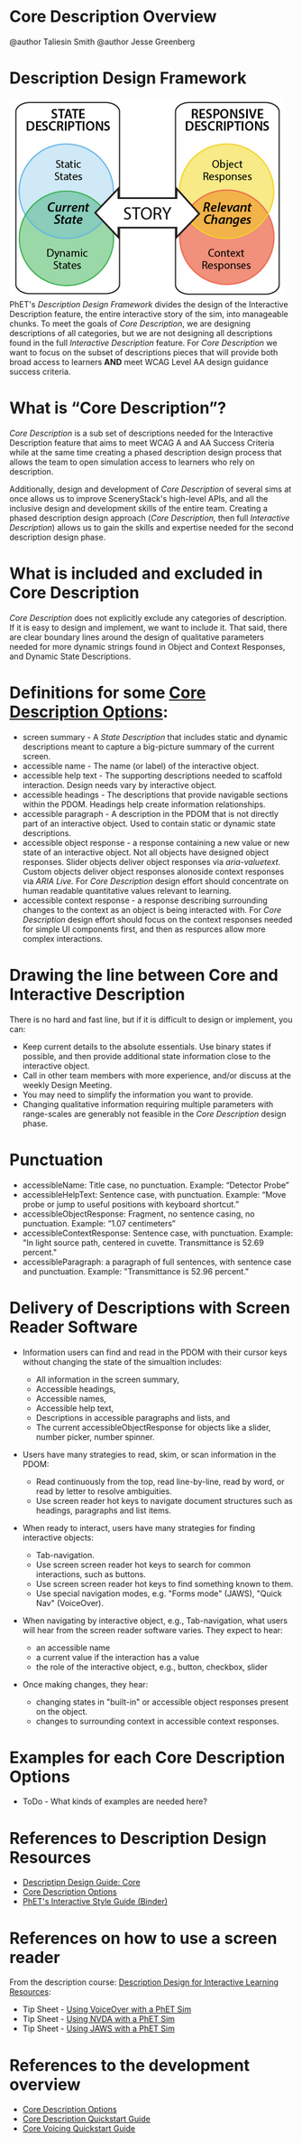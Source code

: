 # Core Description Overview

@author Taliesin Smith
@author Jesse Greenberg

# Description Design Framework
![alt text "PhET's Description Design Framework."](images/descriptionDesignFramework.png "Description Design Framework")
PhET's _Description Design Framework_ divides the design of the Interactive Description feature, the entire interactive story of the sim, into manageable chunks. To meet the goals of _Core Description_, we are designing descriptions of all categories, but we are not designing all descriptions found in the full _Interactive Description_ feature. For _Core Description_ we want to focus on the subset of descriptions pieces that will provide both broad access to learners **AND** meet WCAG Level AA design guidance success criteria.

# What is “Core Description”?
_Core Description_ is a sub set of descriptions needed for the Interactive Description feature that aims to meet WCAG A and AA Success Criteria while at the same time creating a phased description design process that allows the team to open simulation access to learners who rely on description. 

Additionally, design and development of _Core Description_ of several sims at once allows us to improve SceneryStack's high-level APIs, and all the inclusive design and development skills of the entire team. Creating a phased description design approach (_Core Description,_ then full _Interactive Description_) allows us to gain the skills and expertise needed for the second description design phase. 

# What is included and excluded in Core Description
_Core Description_ does not explicitly exclude any categories of description. If it is easy to design and implement, we want to include it. That said, there are clear boundary lines around the design of qualitative parameters needed for more dynamic strings found in Object and Context Responses, and Dynamic State Descriptions.

# Definitions for some [Core Description Options](https://github.com/phetsims/phet-info/blob/main/doc/core-description-options.md): 
  - screen summary - A _State Description_ that includes static and dynamic descriptions meant to capture a big-picture summary of the current screen. 
  - accessible name - The name (or label) of the interactive object.
  - accessible help text - The supporting descriptions needed to scaffold interaction. Design needs vary by interactive object.
  - accessible headings - The descriptions that provide navigable sections within the PDOM. Headings help create information relationships. 
  - accessible paragraph - A description in the PDOM that is not directly part of an interactive object. Used to contain static or dynamic state descriptions. 
  - accessible object response - a response containing a new value or new state of an interactive object. Not all objects have designed object responses. Slider objects deliver object responses via _aria-valuetext._ Custom objects deliver object responses alonoside context responses via _ARIA Live._ For _Core Description_ design effort should concentrate on human readable quantitative values relevant to learning. 
  - accessible context response - a response describing surrounding changes to the context as an object is being interacted with. For _Core Description_ design effort should focus on the context responses needed for simple UI components first, and then as respurces allow more complex interactions.

# Drawing the line between Core and Interactive Description
There is no hard and fast line, but if it is difficult to design or implement, you can:
- Keep current details to the absolute essentials. Use binary states if possible, and then provide additional state information close to the interactive object.
- Call in other team members with more experience, and/or discuss at the weekly Design Meeting.
- You may need to simplify the information you want to provide.
- Changing qualitative information requiring multiple parameters with range-scales are generably not feasible in the _Core Description_ design phase. 

# Punctuation
- accessibleName: Title case, no punctuation. Example: “Detector Probe”
- accessibleHelpText: Sentence case, with punctuation. Example: “Move probe or jump to useful positions with keyboard shortcut.”
- accessibleObjectResponse: Fragment, no sentence casing, no punctuation. Example: “1.07 centimeters”
- accessibleContextResponse: Sentence case, with punctuation. Example: "In light source path, centered in cuvette. Transmittance is 52.69 percent."
- accessibleParagraph: a paragraph of full sentences, with sentence case and punctuation. Example: "Transmittance is 52.96 percent."

# Delivery of Descriptions with Screen Reader Software 
- Information users can find and read in the PDOM with their cursor keys without changing the state of the simualtion includes:
    - All information in the screen summary, 
    - Accessible headings, 
    - Accessible names, 
    - Accessible help text, 
    - Descriptions in accessible paragraphs and lists, and
    - The current accessibleObjectResponse for objects like a slider, number picker, number spinner.
  
- Users have many strategies to read, skim, or scan information in the PDOM:
    -  Read continuously from the top, read line-by-line, read by word, or read by letter to resolve ambiguities.
    -  Use screen reader hot keys to navigate document structures such as headings, paragraphs and list items.
 
- When ready to interact, users have many strategies for finding interactive objects:
    - Tab-navigation.
    - Use screen screen reader hot keys to search for common interactions, such as buttons.
    - Use screen screen reader hot keys to find something known to them.
    - Use special navigation modes, e.g. "Forms mode" (JAWS), "Quick Nav" (VoiceOver).
       
- When navigating by interactive object, e.g., Tab-navigation, what users will hear from the screen reader software varies. They expect to hear:
    - an accessible name
    - a current value if the interaction has a value 
    - the role of the interactive object, e.g., button, checkbox, slider
 
- Once making changes, they hear:
   - changing states in "built-in" or accessible object responses  present on the object.
   - changes to surrounding context in accessible context responses.  

# Examples for each Core Description Options
- ToDo - What kinds of examples are needed here?

# References to Description Design Resources
- [Descriptipn Design Guide: Core](https://docs.google.com/document/d/1kCivjmuXiMzrFkYUigZFgDkssoEWGW_-OaXDk9myV00/edit?tab=t.0#heading=h.rj5etgrq1nf7)
- [Core Description Options](https://github.com/phetsims/phet-info/blob/main/doc/core-description-options.md)
- [PhET's Interactive Style Guide (Binder)](https://phetsims.github.io/binder/)

# References on how to use a screen reader
From the description course: [Description Design for Interactive Learning Resources](https://www.coursera.org/learn/description-design-for-interactive-learning-resources):
- Tip Sheet - [Using VoiceOver with a PhET Sim](https://docs.google.com/document/d/1qz0Dm2lA67tRhgw1GaHVeOSnldBoMj7AT5UE_UaXz1U/edit?tab=t.0#heading=h.rj5etgrq1nf7)
- Tip Sheet - [Using NVDA with a PhET Sim](https://docs.google.com/document/d/1pgfyEER7ZlpJlXSwvSCbNBuoCa5oOexc7QvTuFZu-Mo/edit?tab=t.0#heading=h.rj5etgrq1nf7)
- Tip Sheet - [Using JAWS with a PhET Sim](https://docs.google.com/document/d/1aggemqGsb2CdR7PxgLG50kOg4ZwBPM2M3eI3okyZHJ8/edit?tab=t.0#heading=h.rj5etgrq1nf7)

# References to the development overview
- [Core Description Options](https://github.com/phetsims/phet-info/blob/main/doc/core-description-options.md)
- [Core Description Quickstart Guide](https://github.com/phetsims/phet-info/blob/main/doc/core-description-quickstart-guide.md)
- [Core Voicing Quickstart Guide](https://github.com/phetsims/phet-info/blob/main/doc/core-voicing-quickstart-guide.md)
